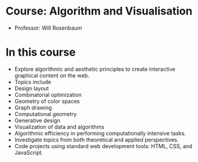 # Course: Algorithm and Visualisation

- Professor: Will Rosenbaum

# In this course
 - Explore algorithmic and aesthetic principles to create interactive graphical content on the web.
 - Topics include 
  - Design layout
  - Combinatorial optimization
  - Geometry of color spaces
  - Graph drawing
  - Computational geometry
  - Generative design
  - Visualization of data and algorithms 
 - Algorithmic efficiency in performing computationally intensive tasks. 
 - Investigate topics from both theoretical and applied perspectives. 
 - Code projects using standard web development tools: HTML, CSS, and JavaScript.